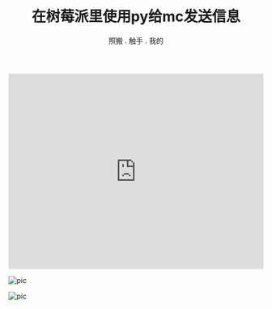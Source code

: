 ﻿---
layout: post
title: '在树莓派里使用py给mc发送信息'
subtitle: '照搬 . 触手 . 我的'
tags: minecraft 树莓派
keywords: py 树莓派 我的世界 mc rpi
category: tech
cover: https://coding.net/u/SunbossRS/p/GotBlogDowner/git/raw/master/img/py-rpi/cover.jpg
---
<iframe type="text/html" width="100%" height="385" src="https://chushou.tv/gamezone/video/play/m-3597385.htm?hmsr=share&hmpl=unknow&hmcu=unknow&hmkw=&hmci=" frameborder="0"></iframe>  
  

![pic](https://coding.net/u/SunbossRS/p/GotBlogDowner/git/raw/master/img/py-rpi/02.png)  
  
![pic](https://coding.net/u/SunbossRS/p/GotBlogDowner/git/raw/master/img/py-rpi/01g.gif)
